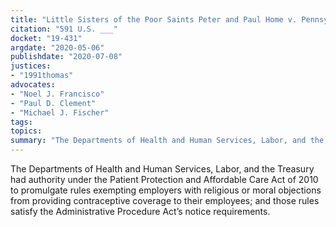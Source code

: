 ```yaml
---
title: "Little Sisters of the Poor Saints Peter and Paul Home v. Pennsylvania"
citation: "591 U.S. ___"
docket: "19-431"
argdate: "2020-05-06"
publishdate: "2020-07-08"
justices:
- "1991thomas"
advocates:
- "Noel J. Francisco"
- "Paul D. Clement"
- "Michael J. Fischer"
tags:
topics:
summary: "The Departments of Health and Human Services, Labor, and the Treasury had authority under the Patient Protection and Affordable Care Act of 2010 to promulgate rules exempting employers with religious or moral objections from providing contraceptive coverage to their employees; and those rules satisfy the Administrative Procedure Act’s notice requirements."
---
```

The Departments of Health and Human Services, Labor, and the Treasury had authority under the Patient Protection and Affordable Care Act of 2010 to promulgate rules exempting employers with religious or moral objections from providing contraceptive coverage to their employees; and those rules satisfy the Administrative Procedure Act’s notice requirements.